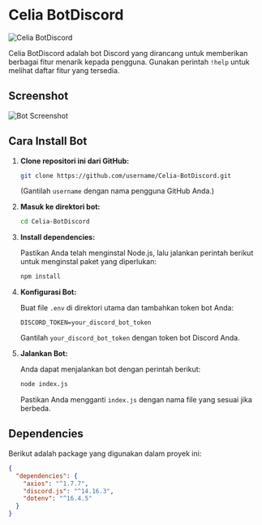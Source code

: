 # Celia BotDiscord

![Celia BotDiscord](https://i.pinimg.com/736x/47/f4/64/47f464522a1a1a9a534b7936171a8796.jpg)

Celia BotDiscord adalah bot Discord yang dirancang untuk memberikan berbagai fitur menarik kepada pengguna. Gunakan perintah `!help` untuk melihat daftar fitur yang tersedia.

## Screenshot

![Bot Screenshot](https://cdn.discordapp.com/attachments/1294204975840366632/1294210676130185298/image.png?ex=670a2f1e&is=6708dd9e&hm=c51865030a5cb079ec0d2ea739a641b96694d90e215f8cd8aa241c287f306e84&)

## Cara Install Bot

1. **Clone repositori ini dari GitHub:**

   ```bash
   git clone https://github.com/username/Celia-BotDiscord.git
   ```

   (Gantilah `username` dengan nama pengguna GitHub Anda.)

2. **Masuk ke direktori bot:**

   ```bash
   cd Celia-BotDiscord
   ```

3. **Install dependencies:**

   Pastikan Anda telah menginstal Node.js, lalu jalankan perintah berikut untuk menginstal paket yang diperlukan:

   ```bash
   npm install
   ```

4. **Konfigurasi Bot:**

   Buat file `.env` di direktori utama dan tambahkan token bot Anda:

   ```plaintext
   DISCORD_TOKEN=your_discord_bot_token
   ```

   Gantilah `your_discord_bot_token` dengan token bot Discord Anda.

5. **Jalankan Bot:**

   Anda dapat menjalankan bot dengan perintah berikut:

   ```bash
   node index.js
   ```

   Pastikan Anda mengganti `index.js` dengan nama file yang sesuai jika berbeda.

## Dependencies

Berikut adalah package yang digunakan dalam proyek ini:

```json
{
  "dependencies": {
    "axios": "^1.7.7",
    "discord.js": "^14.16.3",
    "dotenv": "^16.4.5"
  }
}
```

